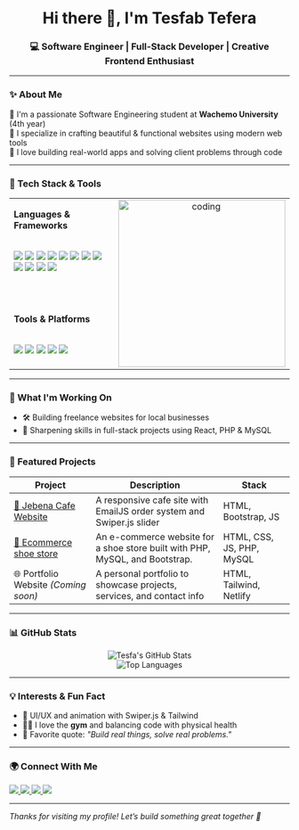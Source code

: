 
<h1 align="center">Hi there 👋, I'm Tesfab Tefera</h1>
<h3 align="center">💻 Software Engineer | Full-Stack Developer | Creative Frontend Enthusiast</h3>

---

### ✨ About Me

🔹 I'm a passionate Software Engineering student at **Wachemo University** (4th year)  
🔹 I specialize in crafting beautiful & functional websites using modern web tools  
🔹 I love building real-world apps and solving client problems through code  

---

### 🚀 Tech Stack & Tools

<table>
<tr>
<td valign="top">

<b>Languages & Frameworks</b><br><br>

<img src="https://img.shields.io/badge/HTML-E34F26?style=flat-square&logo=html5&logoColor=white" />
<img src="https://img.shields.io/badge/CSS-1572B6?style=flat-square&logo=css3&logoColor=white" />
<img src="https://img.shields.io/badge/JavaScript-F7DF1E?style=flat-square&logo=javascript&logoColor=black" />
<img src="https://img.shields.io/badge/C++-00599C?style=flat-square&logo=c%2B%2B&logoColor=white" />
<img src="https://img.shields.io/badge/Java-ED8B00?style=flat-square&logo=java&logoColor=white" />
<img src="https://img.shields.io/badge/Servlets-2C2255?style=flat-square&logo=java&logoColor=white" />
<img src="https://img.shields.io/badge/React-20232A?style=flat-square&logo=react&logoColor=61DAFB" />
<img src="https://img.shields.io/badge/Next.js-000000?style=flat-square&logo=next.js&logoColor=white" />
<img src="https://img.shields.io/badge/PHP-777BB4?style=flat-square&logo=php&logoColor=white" />
<img src="https://img.shields.io/badge/MySQL-4479A1?style=flat-square&logo=mysql&logoColor=white" />
<img src="https://img.shields.io/badge/Bootstrap-563D7C?style=flat-square&logo=bootstrap&logoColor=white" />
<img src="https://img.shields.io/badge/Tailwind_CSS-38B2AC?style=flat-square&logo=tailwind-css&logoColor=white" />

<br><br>

<b>Tools & Platforms</b><br><br>

<img src="https://img.shields.io/badge/Git-F05032?style=flat-square&logo=git&logoColor=white" />
<img src="https://img.shields.io/badge/GitHub-181717?style=flat-square&logo=github&logoColor=white" />
<img src="https://img.shields.io/badge/Netlify-00C7B7?style=flat-square&logo=netlify&logoColor=white" />
<img src="https://img.shields.io/badge/Vercel-000?style=flat-square&logo=vercel&logoColor=white" />
<img src="https://img.shields.io/badge/EmailJS-EC5990?style=flat-square&logoColor=white" />

</td>
<td valign="top" align="center">
  <img src="https://granroyalleigarape.com.br/wp-content/uploads/2021/05/programmer.gif" width="300" alt="coding" />
</td>
</tr>
</table>


---

### 🎯 What I'm Working On

- 🛠️ Building freelance websites for local businesses  
- 🌱 Sharpening skills in full-stack projects using React, PHP & MySQL  

---

### 🧩 Featured Projects

| Project | Description | Stack |
|--------|-------------|-------|
| [🍵 Jebena Cafe Website](https://github.com/tesfabtech/jebena-cafe) | A responsive cafe site with EmailJS order system and Swiper.js slider | HTML, Bootstrap, JS |
| [🥿 Ecommerce shoe store](http://sabasteps.atwebpages.com/shoe-store/index.php) | An e-commerce website for a shoe store built with PHP, MySQL, and Bootstrap. | HTML, CSS, JS, PHP, MySQL |
| 🌐 Portfolio Website *(Coming soon)* | A personal portfolio to showcase projects, services, and contact info | HTML, Tailwind, Netlify |

---

### 📊 GitHub Stats

<p align="center">
  <img src="https://github-readme-stats.vercel.app/api?username=tesfabtech&show_icons=true&theme=radical" alt="Tesfa's GitHub Stats" />
  <br />
  <img src="https://github-readme-stats.vercel.app/api/top-langs/?username=tesfabtech&layout=compact&theme=radical" alt="Top Languages" />
</p>

---

### 💡 Interests & Fun Fact

- 🎨 UI/UX and animation with Swiper.js & Tailwind  
- 🧘‍♂️ I love the **gym** and balancing code with physical health  
- 💬 Favorite quote: _"Build real things, solve real problems."_

---

### 🌍 Connect With Me

<p align="left">
  <a href="mailto:tesfabtech@gmail.com">
    <img src="https://img.shields.io/badge/Gmail-D14836?style=for-the-badge&logo=gmail&logoColor=white" />
  </a>
  <a href="https://linkedin.com/in/tesfabtech" target="_blank">
    <img src="https://img.shields.io/badge/LinkedIn-0A66C2?style=for-the-badge&logo=linkedin&logoColor=white" />
  </a>
  <a href="https://github.com/tesfabtech">
    <img src="https://img.shields.io/badge/GitHub-181717?style=for-the-badge&logo=github&logoColor=white" />
  </a>
  <a href="https://twitter.com/yourusername" target="_blank">
    <img src="https://img.shields.io/badge/Twitter-1DA1F2?style=for-the-badge&logo=twitter&logoColor=white" />
  </a>
</p>

---

_Thanks for visiting my profile! Let’s build something great together 🚀_
